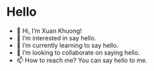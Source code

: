 # Hello
- 👋 Hi, I’m Xuan Khuong!
- 👀 I’m interested in say hello.
- 🌱 I’m currently learning to say hello.
- 💞️ I’m looking to collaborate on saying hello.
- 📫 How to reach me? You can say hello to me.

<!---
khuong8bit/khuong8bit is a ✨ special ✨ repository because its `README.md` (this file) appears on your GitHub profile.
You can click the Preview link to take a look at your changes.
--->
